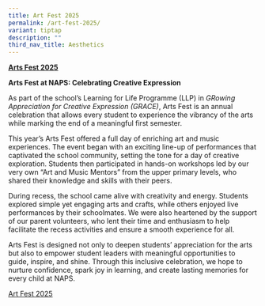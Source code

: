 ```yaml
---
title: Art Fest 2025
permalink: /art-fest-2025/
variant: tiptap
description: ""
third_nav_title: Aesthetics
---
```

<p><strong><u>Arts Fest 2025</u></strong>
</p>
<p><strong>Arts Fest at NAPS: Celebrating Creative Expression</strong>
</p>
<p>As part of the school’s Learning for Life Programme (LLP) in <em>GRowing Appreciation for Creative Expression (GRACE)</em>,
Arts Fest is an annual celebration that allows every student to experience
the vibrancy of the arts while marking the end of a meaningful first semester.</p>
<p>This year’s Arts Fest offered a full day of enriching art and music experiences.
The event began with an exciting line-up of performances that captivated
the school community, setting the tone for a day of creative exploration.
Students then participated in hands-on workshops led by our very own “Art
and Music Mentors” from the upper primary levels, who shared their knowledge
and skills with their peers.</p>
<p>During recess, the school came alive with creativity and energy. Students
explored simple yet engaging arts and crafts, while others enjoyed live
performances by their schoolmates. We were also heartened by the support
of our parent volunteers, who lent their time and enthusiasm to help facilitate
the recess activities and ensure a smooth experience for all.</p>
<p>Arts Fest is designed not only to deepen students’ appreciation for the
arts but also to empower student leaders with meaningful opportunities
to guide, inspire, and shine. Through this inclusive celebration, we hope
to nurture confidence, spark joy in learning, and create lasting memories
for every child at NAPS.</p>
<p><a href="https://drive.google.com/file/d/1qznGex0gwkjMufyXr8f889E3SONq5PK2/view" rel="noopener nofollow" target="_blank">Art Fest 2025</a>
</p>